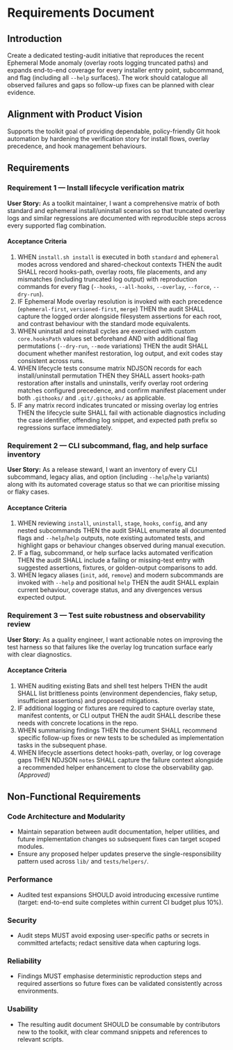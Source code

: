 # Requirements Document

## Introduction

Create a dedicated testing-audit initiative that reproduces the recent Ephemeral Mode anomaly (overlay roots logging truncated paths) and expands end-to-end coverage for every installer entry point, subcommand, and flag (including all `--help` surfaces). The work should catalogue all observed failures and gaps so follow-up fixes can be planned with clear evidence.

## Alignment with Product Vision

Supports the toolkit goal of providing dependable, policy-friendly Git hook automation by hardening the verification story for install flows, overlay precedence, and hook management behaviours.

## Requirements

### Requirement 1 — Install lifecycle verification matrix

**User Story:** As a toolkit maintainer, I want a comprehensive matrix of both standard and ephemeral install/uninstall scenarios so that truncated overlay logs and similar regressions are documented with reproducible steps across every supported flag combination.

#### Acceptance Criteria

1. WHEN `install.sh install` is executed in both `standard` and `ephemeral` modes across vendored and shared-checkout contexts THEN the audit SHALL record hooks-path, overlay roots, file placements, and any mismatches (including truncated log output) with reproduction commands for every flag (`--hooks`, `--all-hooks`, `--overlay`, `--force`, `--dry-run`).
2. IF Ephemeral Mode overlay resolution is invoked with each precedence (`ephemeral-first`, `versioned-first`, `merge`) THEN the audit SHALL capture the logged order alongside filesystem assertions for each root, and contrast behaviour with the standard mode equivalents.
3. WHEN uninstall and reinstall cycles are exercised with custom `core.hooksPath` values set beforehand AND with additional flag permutations (`--dry-run`, `--mode` variations) THEN the audit SHALL document whether manifest restoration, log output, and exit codes stay consistent across runs.
4. WHEN lifecycle tests consume matrix NDJSON records for each install/uninstall permutation THEN they SHALL assert hooks-path restoration after installs and uninstalls, verify overlay root ordering matches configured precedence, and confirm manifest placement under both `.githooks/` and `.git/.githooks/` as applicable.
5. IF any matrix record indicates truncated or missing overlay log entries THEN the lifecycle suite SHALL fail with actionable diagnostics including the case identifier, offending log snippet, and expected path prefix so regressions surface immediately.

### Requirement 2 — CLI subcommand, flag, and help surface inventory

**User Story:** As a release steward, I want an inventory of every CLI subcommand, legacy alias, and option (including `--help`/`help` variants) along with its automated coverage status so that we can prioritise missing or flaky cases.

#### Acceptance Criteria

1. WHEN reviewing `install`, `uninstall`, `stage`, `hooks`, `config`, and any nested subcommands THEN the audit SHALL enumerate all documented flags and `--help`/`help` outputs, note existing automated tests, and highlight gaps or behaviour changes observed during manual execution.
2. IF a flag, subcommand, or help surface lacks automated verification THEN the audit SHALL include a failing or missing-test entry with suggested assertions, fixtures, or golden-output comparisons to add.
3. WHEN legacy aliases (`init`, `add`, `remove`) and modern subcommands are invoked with `--help` and positional `help` THEN the audit SHALL explain current behaviour, coverage status, and any divergences versus expected output.

### Requirement 3 — Test suite robustness and observability review

**User Story:** As a quality engineer, I want actionable notes on improving the test harness so that failures like the overlay log truncation surface early with clear diagnostics.

#### Acceptance Criteria

1. WHEN auditing existing Bats and shell test helpers THEN the audit SHALL list brittleness points (environment dependencies, flaky setup, insufficient assertions) and proposed mitigations.
2. IF additional logging or fixtures are required to capture overlay state, manifest contents, or CLI output THEN the audit SHALL describe these needs with concrete locations in the repo.
3. WHEN summarising findings THEN the document SHALL recommend specific follow-up fixes or new tests to be scheduled as implementation tasks in the subsequent phase.
4. WHEN lifecycle assertions detect hooks-path, overlay, or log coverage gaps THEN NDJSON `notes` SHALL capture the failure context alongside a recommended helper enhancement to close the observability gap. _(Approved)_

## Non-Functional Requirements

### Code Architecture and Modularity
- Maintain separation between audit documentation, helper utilities, and future implementation changes so subsequent fixes can target scoped modules.
- Ensure any proposed helper updates preserve the single-responsibility pattern used across `lib/` and `tests/helpers/`.

### Performance
- Audited test expansions SHOULD avoid introducing excessive runtime (target: end-to-end suite completes within current CI budget plus 10%).

### Security
- Audit steps MUST avoid exposing user-specific paths or secrets in committed artefacts; redact sensitive data when capturing logs.

### Reliability
- Findings MUST emphasise deterministic reproduction steps and required assertions so future fixes can be validated consistently across environments.

### Usability
- The resulting audit document SHOULD be consumable by contributors new to the toolkit, with clear command snippets and references to relevant scripts.
